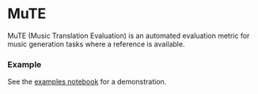 # MuTE

MuTE (Music Translation Evaluation) is an automated evaluation metric for music generation tasks where a reference is available.

### Example

See the [examples notebook](examples.ipynb) for a demonstration.